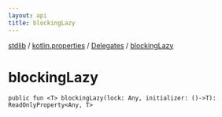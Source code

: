 ```yaml
---
layout: api
title: blockingLazy
---
```

[stdlib](../../index.md) / [kotlin.properties](../index.md) / [Delegates](index.md) / [blockingLazy](blockingLazy.md)

# blockingLazy

```
public fun <T> blockingLazy(lock: Any, initializer: ()->T): ReadOnlyProperty<Any, T>
```
